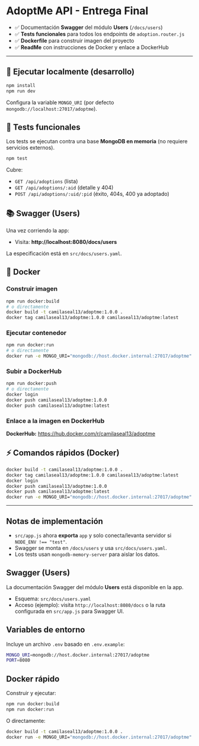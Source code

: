 # AdoptMe API - Entrega Final

- ✅ Documentación **Swagger** del módulo **Users** (`/docs/users`)
- ✅ **Tests funcionales** para todos los endpoints de `adoption.router.js`
- ✅ **Dockerfile** para construir imagen del proyecto
- ✅ **ReadMe** con instrucciones de Docker y enlace a DockerHub

---

## 🚀 Ejecutar localmente (desarrollo)

```bash
npm install
npm run dev
```

Configura la variable `MONGO_URI` (por defecto `mongodb://localhost:27017/adoptme`).

## 🧪 Tests funcionales

Los tests se ejecutan contra una base **MongoDB en memoria** (no requiere servicios externos).

```bash
npm test
```

Cubre:

- `GET /api/adoptions` (lista)
- `GET /api/adoptions/:aid` (detalle y 404)
- `POST /api/adoptions/:uid/:pid` (éxito, 404s, 400 ya adoptado)

## 📚 Swagger (Users)

Una vez corriendo la app:

- Visita: **http://localhost:8080/docs/users**

La especificación está en `src/docs/users.yaml`.

## 🐳 Docker

### Construir imagen

```bash
npm run docker:build
# o directamente
docker build -t camilaseal13/adoptme:1.0.0 .
docker tag camilaseal13/adoptme:1.0.0 camilaseal13/adoptme:latest
```

### Ejecutar contenedor

```bash
npm run docker:run
# o directamente
docker run -e MONGO_URI="mongodb://host.docker.internal:27017/adoptme" -p 8080:8080 camilaseal13/adoptme:latest
```

### Subir a DockerHub

```bash
npm run docker:push
# o directamente
docker login
docker push camilaseal13/adoptme:1.0.0
docker push camilaseal13/adoptme:latest
```

### Enlace a la imagen en DockerHub

**DockerHub:** https://hub.docker.com/r/camilaseal13/adoptme

## ⚡ Comandos rápidos (Docker)

```bash
docker build -t camilaseal13/adoptme:1.0.0 .
docker tag camilaseal13/adoptme:1.0.0 camilaseal13/adoptme:latest
docker login
docker push camilaseal13/adoptme:1.0.0
docker push camilaseal13/adoptme:latest
docker run -e MONGO_URI="mongodb://host.docker.internal:27017/adoptme" -p 8080:8080 camilaseal13/adoptme:latest
```

---

## Notas de implementación

- `src/app.js` ahora **exporta** `app` y solo conecta/levanta servidor si `NODE_ENV !== "test"`.
- Swagger se monta en `/docs/users` y usa `src/docs/users.yaml`.
- Los tests usan `mongodb-memory-server` para aislar los datos.

## Swagger (Users)

La documentación Swagger del módulo **Users** está disponible en la app.

- Esquema: `src/docs/users.yaml`
- Acceso (ejemplo): visita `http://localhost:8080/docs` o la ruta configurada en `src/app.js` para Swagger UI.

## Variables de entorno

Incluye un archivo `.env` basado en `.env.example`:

```bash
MONGO_URI=mongodb://host.docker.internal:27017/adoptme
PORT=8080
```

## Docker rápido

Construir y ejecutar:

```bash
npm run docker:build
npm run docker:run
```

O directamente:

```bash
docker build -t camilaseal13/adoptme:1.0.0 .
docker run -e MONGO_URI="mongodb://host.docker.internal:27017/adoptme" -p 8080:8080 camilaseal13/adoptme:latest
```
